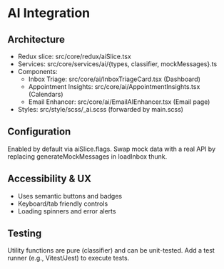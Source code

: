 # AI Integration

## Architecture
- Redux slice: src/core/redux/aiSlice.tsx
- Services: src/core/services/ai/{types, classifier, mockMessages}.ts
- Components: 
  - Inbox Triage: src/core/ai/InboxTriageCard.tsx (Dashboard)
  - Appointment Insights: src/core/ai/AppointmentInsights.tsx (Calendars)
  - Email Enhancer: src/core/ai/EmailAIEnhancer.tsx (Email page)
- Styles: src/style/scss/_ai.scss (forwarded by main.scss)

## Configuration
Enabled by default via aiSlice.flags. Swap mock data with a real API by replacing generateMockMessages in loadInbox thunk.

## Accessibility & UX
- Uses semantic buttons and badges
- Keyboard/tab friendly controls
- Loading spinners and error alerts

## Testing
Utility functions are pure (classifier) and can be unit-tested. Add a test runner (e.g., Vitest/Jest) to execute tests.
